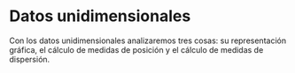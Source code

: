 
# Datos unidimensionales

Con los datos unidimensionales analizaremos tres cosas: su representación gráfica, el cálculo de medidas de posición y el cálculo de medidas de dispersión.
